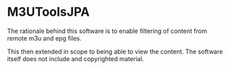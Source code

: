 # M3UToolsJPA

The rationale behind this software is to enable filtering of content from remote m3u and epg files.

This then extended in scope to being able to view the content. The software itself does not include and copyrighted material.
